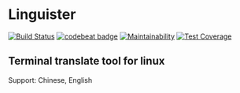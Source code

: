 # Linguister
[![Build Status](https://travis-ci.org/CoCongV/translator.svg?branch=master)](https://travis-ci.org/CoCongV/translator)
[![codebeat badge](https://codebeat.co/badges/e56760cc-a634-475c-887a-5227a6a696fd)](https://codebeat.co/projects/github-com-cocongv-translator-develop)
[![Maintainability](https://api.codeclimate.com/v1/badges/b0bee8de11cb57a8173d/maintainability)](https://codeclimate.com/github/CoCongV/translator/maintainability)
[![Test Coverage](https://api.codeclimate.com/v1/badges/b0bee8de11cb57a8173d/test_coverage)](https://codeclimate.com/github/CoCongV/translator/test_coverage)

Terminal translate tool for linux
---
Support: Chinese, English